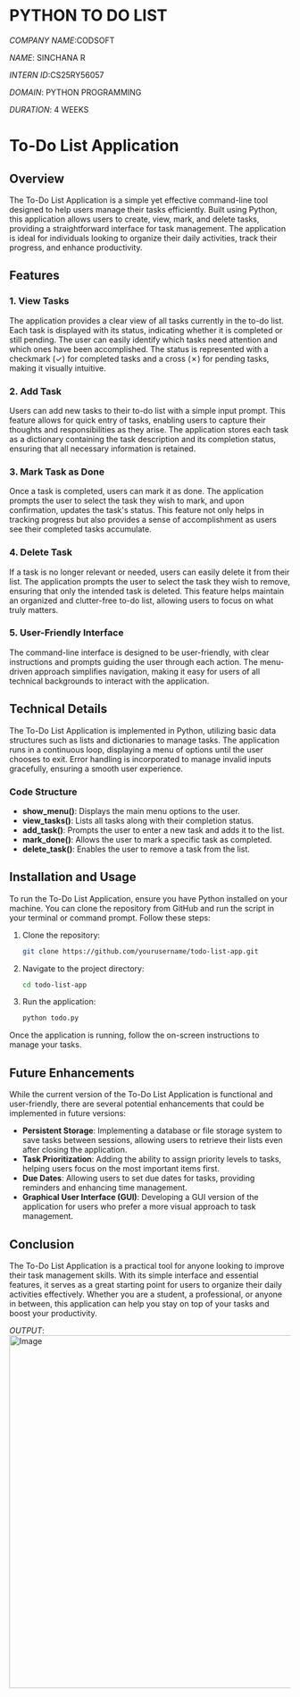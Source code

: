 #   PYTHON TO DO LIST

*COMPANY NAME*:CODSOFT

*NAME*: SINCHANA R

*INTERN ID*:CS25RY56057

*DOMAIN*: PYTHON PROGRAMMING

*DURATION*: 4 WEEKS


# To-Do List Application

## Overview

The To-Do List Application is a simple yet effective command-line tool designed to help users manage their tasks efficiently. Built using Python, this application allows users to create, view, mark, and delete tasks, providing a straightforward interface for task management. The application is ideal for individuals looking to organize their daily activities, track their progress, and enhance productivity.

## Features

### 1. View Tasks
The application provides a clear view of all tasks currently in the to-do list. Each task is displayed with its status, indicating whether it is completed or still pending. The user can easily identify which tasks need attention and which ones have been accomplished. The status is represented with a checkmark (✓) for completed tasks and a cross (✗) for pending tasks, making it visually intuitive.

### 2. Add Task
Users can add new tasks to their to-do list with a simple input prompt. This feature allows for quick entry of tasks, enabling users to capture their thoughts and responsibilities as they arise. The application stores each task as a dictionary containing the task description and its completion status, ensuring that all necessary information is retained.

### 3. Mark Task as Done
Once a task is completed, users can mark it as done. The application prompts the user to select the task they wish to mark, and upon confirmation, updates the task's status. This feature not only helps in tracking progress but also provides a sense of accomplishment as users see their completed tasks accumulate.

### 4. Delete Task
If a task is no longer relevant or needed, users can easily delete it from their list. The application prompts the user to select the task they wish to remove, ensuring that only the intended task is deleted. This feature helps maintain an organized and clutter-free to-do list, allowing users to focus on what truly matters.

### 5. User-Friendly Interface
The command-line interface is designed to be user-friendly, with clear instructions and prompts guiding the user through each action. The menu-driven approach simplifies navigation, making it easy for users of all technical backgrounds to interact with the application.

## Technical Details

The To-Do List Application is implemented in Python, utilizing basic data structures such as lists and dictionaries to manage tasks. The application runs in a continuous loop, displaying a menu of options until the user chooses to exit. Error handling is incorporated to manage invalid inputs gracefully, ensuring a smooth user experience.

### Code Structure
- **show_menu()**: Displays the main menu options to the user.
- **view_tasks()**: Lists all tasks along with their completion status.
- **add_task()**: Prompts the user to enter a new task and adds it to the list.
- **mark_done()**: Allows the user to mark a specific task as completed.
- **delete_task()**: Enables the user to remove a task from the list.

## Installation and Usage

To run the To-Do List Application, ensure you have Python installed on your machine. You can clone the repository from GitHub and run the script in your terminal or command prompt. Follow these steps:

1. Clone the repository:
   ```bash
   git clone https://github.com/yourusername/todo-list-app.git
   ```
2. Navigate to the project directory:
   ```bash
   cd todo-list-app
   ```
3. Run the application:
   ```bash
   python todo.py
   ```

Once the application is running, follow the on-screen instructions to manage your tasks.

## Future Enhancements

While the current version of the To-Do List Application is functional and user-friendly, there are several potential enhancements that could be implemented in future versions:

- **Persistent Storage**: Implementing a database or file storage system to save tasks between sessions, allowing users to retrieve their lists even after closing the application.
- **Task Prioritization**: Adding the ability to assign priority levels to tasks, helping users focus on the most important items first.
- **Due Dates**: Allowing users to set due dates for tasks, providing reminders and enhancing time management.
- **Graphical User Interface (GUI)**: Developing a GUI version of the application for users who prefer a more visual approach to task management.

## Conclusion

The To-Do List Application is a practical tool for anyone looking to improve their task management skills. With its simple interface and essential features, it serves as a great starting point for users to organize their daily activities effectively. Whether you are a student, a professional, or anyone in between, this application can help you stay on top of your tasks and boost your productivity.

*OUTPUT*: <img width="632" alt="Image" src="https://github.com/user-attachments/assets/9e4963b5-41af-4edd-a15f-5f742f12d12c" />
